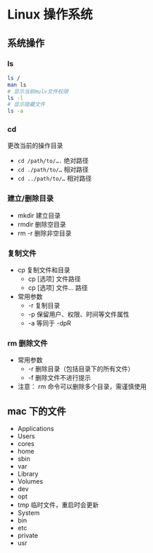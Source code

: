 # Linux 操作系统

## 系统操作

### ls

```sh
ls /
man ls
# 显示当前mulv文件权限
ls -l
# 显示隐藏文件
ls -a
```

### cd

更改当前的操作⽬录

- `cd /path/to/….` 绝对路径
- `cd ./path/to/…` 相对路径
- `cd ../path/to/…` 相对路径

### 建⽴/删除⽬录

- mkdir 建⽴⽬录
- rmdir 删除空⽬录
- rm -r 删除⾮空⽬录

### 复制⽂件

- cp 复制⽂件和⽬录
  - cp [选项] ⽂件路径
  - cp [选项] ⽂件… 路径
- 常⽤参数
  - -r 复制⽬录
  - -p 保留⽤户、权限、时间等⽂件属性
  - -a 等同于 -dpR

### rm 删除⽂件

- 常⽤参数
  - -r 删除⽬录（包括⽬录下的所有⽂件）
  - -f 删除⽂件不进⾏提示
- 注意： rm 命令可以删除多个⽬录，需谨慎使⽤

## mac 下的文件

- Applications
- Users
- cores
- home
- sbin
- var
- Library
- Volumes
- dev
- opt
- tmp 临时文件，重启时会更新
- System
- bin
- etc
- private
- usr
